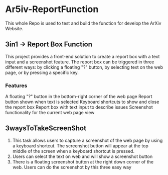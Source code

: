 # Ar5iv-ReportFunction
This whole Repo is used to test and build the function for develop the ArXiv Website.

## 3in1 -> Report Box Function
This project provides a front-end solution to create a report box with a text input and a screenshot feature. The report box can be triggered in three different ways: by clicking a floating "?" button, by selecting text on the web page, or by pressing a specific key.

### Features
A floating "?" button in the bottom-right corner of the web page
Report button shown when text is selected
Keyboard shortcuts to show and close the report box
Report box with text input to describe issues
Screenshot functionality for the current web page view

## 3waysToTakeScreenShot
1. This task allows users to capture a screenshot of the web page by using a keyboard shortcut. The screenshot button will appear at the top middle of the screen when a keyboard shortcut is pressed. 
2. Users can select the text on web and will show a screenshot button
3. There is a floating screenshot button at the right down corner of the web.
Users can do the screenshot by this three easy way
